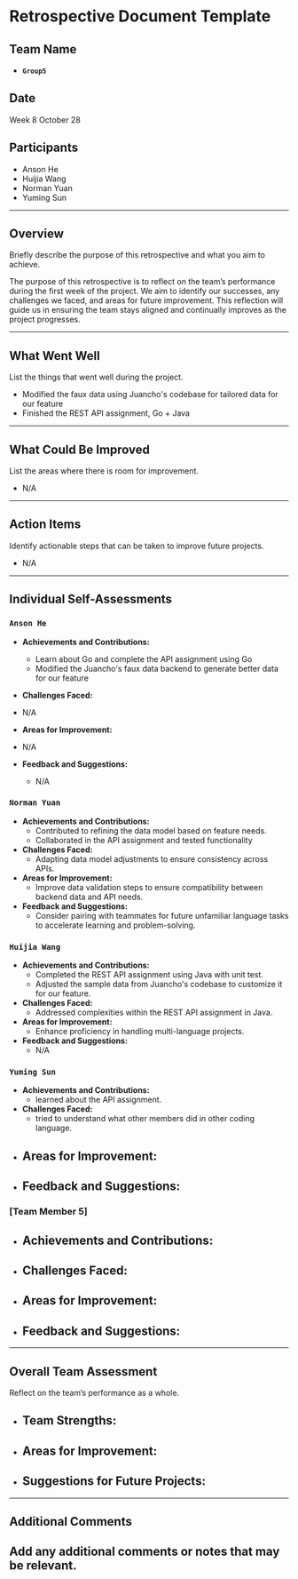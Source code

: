 # Retrospective Document Template

## Team Name

- **`Group5`**

## Date

Week 8 October 28

## Participants

- Anson He
- Huijia Wang
- Norman Yuan
- Yuming Sun

---

## Overview

Briefly describe the purpose of this retrospective and what you aim to achieve.

The purpose of this retrospective is to reflect on the team’s performance during the first week of the project. We aim to identify our successes, any challenges we faced, and areas for future improvement. This reflection will guide us in ensuring the team stays aligned and continually improves as the project progresses.

---

## What Went Well

List the things that went well during the project.

- Modified the faux data using Juancho's codebase for tailored data for our feature
- Finished the REST API assignment, Go + Java

---

## What Could Be Improved

List the areas where there is room for improvement.

- N/A

---

## Action Items

Identify actionable steps that can be taken to improve future projects.

- N/A

---

## Individual Self-Assessments

### `Anson He`

- **Achievements and Contributions:**

  - Learn about Go and complete the API assignment using Go
  - Modified the Juancho's faux data backend to generate better data for our feature
- **Challenges Faced:**
- N/A
- **Areas for Improvement:**
- N/A
- **Feedback and Suggestions:**

  - N/A

### `Norman Yuan`

- **Achievements and Contributions:**
  - Contributed to refining the data model based on feature needs.
  - Collaborated in the API assignment and tested functionality
- **Challenges Faced:**
  - Adapting data model adjustments to ensure consistency across APIs.
- **Areas for Improvement:**
  - Improve data validation steps to ensure compatibility between backend data and API needs.
- **Feedback and Suggestions:**
  - Consider pairing with teammates for future unfamiliar language tasks to accelerate learning and problem-solving.

### `Huijia Wang`

- **Achievements and Contributions:**
  - Completed the REST API assignment using Java with unit test.
  - Adjusted the sample data from Juancho's codebase to customize it for our feature.
- **Challenges Faced:**
  - Addressed complexities within the REST API assignment in Java.
- **Areas for Improvement:**
  - Enhance proficiency in handling multi-language projects.
- **Feedback and Suggestions:**
  - N/A

### `Yuming Sun`

- **Achievements and Contributions:**
  - learned about the API assignment.
- **Challenges Faced:**
  - tried to understand what other members did in other coding language.
- **Areas for Improvement:**
  ----------------------
- **Feedback and Suggestions:**
  -------------------------

### [Team Member 5]

- **Achievements and Contributions:**
  -------------------------------
- **Challenges Faced:**
  -----------------
- **Areas for Improvement:**
  ----------------------
- **Feedback and Suggestions:**
  -------------------------

---

## Overall Team Assessment

Reflect on the team’s performance as a whole.

- **Team Strengths:**
  ---------------
- **Areas for Improvement:**
  ----------------------
- **Suggestions for Future Projects:**
  --------------------------------

---

## Additional Comments

Add any additional comments or notes that may be relevant.
----------------------------------------------------------
